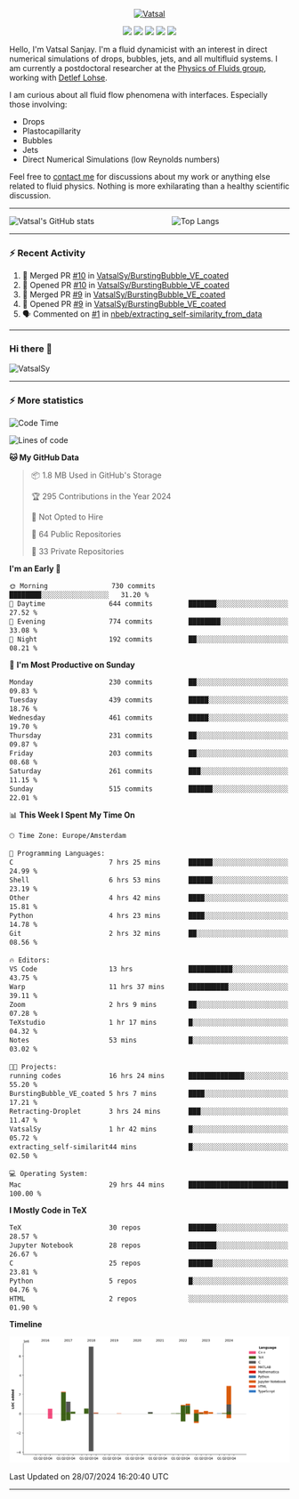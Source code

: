 <center>

[<img alt="Vatsal" width="200px" src="https://www.dropbox.com/s/dxyybgtblo8er6h/Logo_Vatsal_Vector.png?raw=1">](https://www.vatsalsanjay.com)

[<img src="https://img.shields.io/badge/googlescholar-4285F4?&style=for-the-badge&logo=googlescholar&logoColor=white">](https://scholar.google.com/citations?hl=en&user=67aQviYAAAAJ)
[<img src="https://img.shields.io/static/v1.svg?&style=for-the-badge&logo=ResearchGate&label=&message=ResearchGate&logoColor=white&color=green">](https://www.researchgate.net/profile/Vatsal-Sanjay-2)
[<img src="https://img.shields.io/badge/twitter-1DA1F2?&style=for-the-badge&logo=twitter&logoColor=white">](https://twitter.com/VatsalSanjay)
[<img src="https://img.shields.io/badge/linkedin-0A66C2?&style=for-the-badge&logo=linkedin">](https://www.linkedin.com/in/vatsalsanjay/)
[<img src="https://img.shields.io/badge/orcid-A6CE39?&style=for-the-badge&logo=orcid&logoColor=white">](https://orcid.org/0000-0002-4293-6099)

</center>

Hello, I'm Vatsal Sanjay. I'm a fluid dynamicist with an interest in direct numerical simulations of drops, bubbles, jets, and all multifluid systems. I am currently a postdoctoral researcher at the [Physics of Fluids group](https://pof.tnw.utwente.nl), working with [Detlef Lohse](https://en.wikipedia.org/wiki/Detlef_Lohse). 

I am curious about all fluid flow phenomena with interfaces. Especially those involving:

- Drops
- Plastocapillarity
- Bubbles
- Jets
- Direct Numerical Simulations (low Reynolds numbers)

Feel free to [contact me](mailto:contact@vatsalsanjay.com) for discussions about my work or anything else related to fluid physics. Nothing is more exhilarating than a healthy scientific discussion.

<!-- ![Vatsal's GitHub stats](https://github-readme-stats-xi-wine-74.vercel.app/api?username=VatsalSy&show_icons=true&theme=vision-friendly-dark)

![Top Langs](https://github-readme-stats-xi-wine-74.vercel.app/api/top-langs/?username=VatsalSy&layout=compact&theme=vision-friendly-dark) -->

---
<div style="display: flex; justify-content: space-between;">
    <img src="https://github-readme-stats-xi-wine-74.vercel.app/api?username=VatsalSy&show_icons=true&theme=vision-friendly-dark" alt="Vatsal's GitHub stats" style="width: 55%;">
    <img src="https://github-readme-stats-xi-wine-74.vercel.app/api/top-langs/?username=VatsalSy&layout=compact&theme=vision-friendly-dark" alt="Top Langs" style="width: 42%;">
</div>

---

### :zap: Recent Activity

<!--START_SECTION:activity-->
1. 🎉 Merged PR [#10](https://github.com/VatsalSy/BurstingBubble_VE_coated/pull/10) in [VatsalSy/BurstingBubble_VE_coated](https://github.com/VatsalSy/BurstingBubble_VE_coated)
2. 💪 Opened PR [#10](https://github.com/VatsalSy/BurstingBubble_VE_coated/pull/10) in [VatsalSy/BurstingBubble_VE_coated](https://github.com/VatsalSy/BurstingBubble_VE_coated)
3. 🎉 Merged PR [#9](https://github.com/VatsalSy/BurstingBubble_VE_coated/pull/9) in [VatsalSy/BurstingBubble_VE_coated](https://github.com/VatsalSy/BurstingBubble_VE_coated)
4. 💪 Opened PR [#9](https://github.com/VatsalSy/BurstingBubble_VE_coated/pull/9) in [VatsalSy/BurstingBubble_VE_coated](https://github.com/VatsalSy/BurstingBubble_VE_coated)
5. 🗣 Commented on [#1](https://github.com/nbeb/extracting_self-similarity_from_data/issues/1#issuecomment-2252093691) in [nbeb/extracting_self-similarity_from_data](https://github.com/nbeb/extracting_self-similarity_from_data)
<!--END_SECTION:activity-->
---

### Hi there 👋
<p align="left"> <img src="https://komarev.com/ghpvc/?username=VatsalSy&label=Profile%20views&color=orange&style=for-the-badge" alt="VatsalSy" /> </p>

---
### :zap: More statistics

<!--START_SECTION:waka-->
![Code Time](http://img.shields.io/badge/Code%20Time-31%20hrs%2010%20mins-blue)

![Lines of code](https://img.shields.io/badge/From%20Hello%20World%20I%27ve%20Written-18.2%20million%20lines%20of%20code-blue)

**🐱 My GitHub Data** 

> 📦 1.8 MB Used in GitHub's Storage 
 > 
> 🏆 295 Contributions in the Year 2024
 > 
> 🚫 Not Opted to Hire
 > 
> 📜 64 Public Repositories 
 > 
> 🔑 33 Private Repositories 
 > 
**I'm an Early 🐤** 

```text
🌞 Morning                730 commits         ████████░░░░░░░░░░░░░░░░░   31.20 % 
🌆 Daytime                644 commits         ███████░░░░░░░░░░░░░░░░░░   27.52 % 
🌃 Evening                774 commits         ████████░░░░░░░░░░░░░░░░░   33.08 % 
🌙 Night                  192 commits         ██░░░░░░░░░░░░░░░░░░░░░░░   08.21 % 
```
📅 **I'm Most Productive on Sunday** 

```text
Monday                   230 commits         ██░░░░░░░░░░░░░░░░░░░░░░░   09.83 % 
Tuesday                  439 commits         █████░░░░░░░░░░░░░░░░░░░░   18.76 % 
Wednesday                461 commits         █████░░░░░░░░░░░░░░░░░░░░   19.70 % 
Thursday                 231 commits         ██░░░░░░░░░░░░░░░░░░░░░░░   09.87 % 
Friday                   203 commits         ██░░░░░░░░░░░░░░░░░░░░░░░   08.68 % 
Saturday                 261 commits         ███░░░░░░░░░░░░░░░░░░░░░░   11.15 % 
Sunday                   515 commits         ██████░░░░░░░░░░░░░░░░░░░   22.01 % 
```


📊 **This Week I Spent My Time On** 

```text
🕑︎ Time Zone: Europe/Amsterdam

💬 Programming Languages: 
C                        7 hrs 25 mins       ██████░░░░░░░░░░░░░░░░░░░   24.99 % 
Shell                    6 hrs 53 mins       ██████░░░░░░░░░░░░░░░░░░░   23.19 % 
Other                    4 hrs 42 mins       ████░░░░░░░░░░░░░░░░░░░░░   15.81 % 
Python                   4 hrs 23 mins       ████░░░░░░░░░░░░░░░░░░░░░   14.78 % 
Git                      2 hrs 32 mins       ██░░░░░░░░░░░░░░░░░░░░░░░   08.56 % 

🔥 Editors: 
VS Code                  13 hrs              ███████████░░░░░░░░░░░░░░   43.75 % 
Warp                     11 hrs 37 mins      ██████████░░░░░░░░░░░░░░░   39.11 % 
Zoom                     2 hrs 9 mins        ██░░░░░░░░░░░░░░░░░░░░░░░   07.28 % 
TeXstudio                1 hr 17 mins        █░░░░░░░░░░░░░░░░░░░░░░░░   04.32 % 
Notes                    53 mins             █░░░░░░░░░░░░░░░░░░░░░░░░   03.02 % 

🐱‍💻 Projects: 
running codes            16 hrs 24 mins      ██████████████░░░░░░░░░░░   55.20 % 
BurstingBubble_VE_coated 5 hrs 7 mins        ████░░░░░░░░░░░░░░░░░░░░░   17.21 % 
Retracting-Droplet       3 hrs 24 mins       ███░░░░░░░░░░░░░░░░░░░░░░   11.47 % 
VatsalSy                 1 hr 42 mins        █░░░░░░░░░░░░░░░░░░░░░░░░   05.72 % 
extracting_self-similarit44 mins             █░░░░░░░░░░░░░░░░░░░░░░░░   02.50 % 

💻 Operating System: 
Mac                      29 hrs 44 mins      █████████████████████████   100.00 % 
```

**I Mostly Code in TeX** 

```text
TeX                      30 repos            ███████░░░░░░░░░░░░░░░░░░   28.57 % 
Jupyter Notebook         28 repos            ███████░░░░░░░░░░░░░░░░░░   26.67 % 
C                        25 repos            ██████░░░░░░░░░░░░░░░░░░░   23.81 % 
Python                   5 repos             █░░░░░░░░░░░░░░░░░░░░░░░░   04.76 % 
HTML                     2 repos             ░░░░░░░░░░░░░░░░░░░░░░░░░   01.90 % 
```



**Timeline**

![Lines of Code chart](https://raw.githubusercontent.com/VatsalSy/VatsalSy/main/assets/bar_graph.png)


 Last Updated on 28/07/2024 16:20:40 UTC
<!--END_SECTION:waka-->
---
